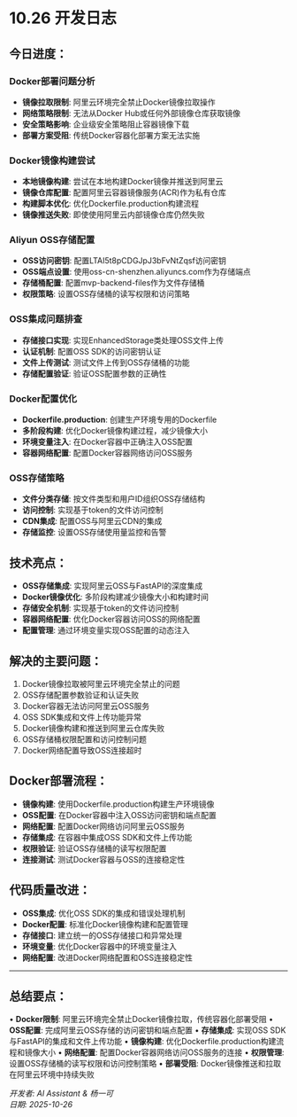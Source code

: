 # 10.26 开发日志

## 今日进度：

### Docker部署问题分析
- **镜像拉取限制**: 阿里云环境完全禁止Docker镜像拉取操作
- **网络策略限制**: 无法从Docker Hub或任何外部镜像仓库获取镜像
- **安全策略影响**: 企业级安全策略阻止容器镜像下载
- **部署方案受阻**: 传统Docker容器化部署方案无法实施

### Docker镜像构建尝试
- **本地镜像构建**: 尝试在本地构建Docker镜像并推送到阿里云
- **镜像仓库配置**: 配置阿里云容器镜像服务(ACR)作为私有仓库
- **构建脚本优化**: 优化Dockerfile.production构建流程
- **镜像推送失败**: 即使使用阿里云内部镜像仓库仍然失败

### Aliyun OSS存储配置
- **OSS访问密钥**: 配置LTAI5t8pCDGJpJ3bFvNtZqsf访问密钥
- **OSS端点设置**: 使用oss-cn-shenzhen.aliyuncs.com作为存储端点
- **存储桶配置**: 配置mvp-backend-files作为文件存储桶
- **权限策略**: 设置OSS存储桶的读写权限和访问策略

### OSS集成问题排查
- **存储接口实现**: 实现EnhancedStorage类处理OSS文件上传
- **认证机制**: 配置OSS SDK的访问密钥认证
- **文件上传测试**: 测试文件上传到OSS存储桶的功能
- **存储配置验证**: 验证OSS配置参数的正确性

### Docker配置优化
- **Dockerfile.production**: 创建生产环境专用的Dockerfile
- **多阶段构建**: 优化Docker镜像构建过程，减少镜像大小
- **环境变量注入**: 在Docker容器中正确注入OSS配置
- **容器网络配置**: 配置Docker容器网络访问OSS服务

### OSS存储策略
- **文件分类存储**: 按文件类型和用户ID组织OSS存储结构
- **访问控制**: 实现基于token的文件访问控制
- **CDN集成**: 配置OSS与阿里云CDN的集成
- **存储监控**: 设置OSS存储使用量监控和告警

## 技术亮点：
- **OSS存储集成**: 实现阿里云OSS与FastAPI的深度集成
- **Docker镜像优化**: 多阶段构建减少镜像大小和构建时间
- **存储安全机制**: 实现基于token的文件访问控制
- **容器网络配置**: 优化Docker容器访问OSS的网络配置
- **配置管理**: 通过环境变量实现OSS配置的动态注入

## 解决的主要问题：
1. Docker镜像拉取被阿里云环境完全禁止的问题
2. OSS存储配置参数验证和认证失败
3. Docker容器无法访问阿里云OSS服务
4. OSS SDK集成和文件上传功能异常
5. Docker镜像构建和推送到阿里云仓库失败
6. OSS存储桶权限配置和访问控制问题
7. Docker网络配置导致OSS连接超时

## Docker部署流程：
- **镜像构建**: 使用Dockerfile.production构建生产环境镜像
- **OSS配置**: 在Docker容器中注入OSS访问密钥和端点配置
- **网络配置**: 配置Docker网络访问阿里云OSS服务
- **存储集成**: 在容器中集成OSS SDK和文件上传功能
- **权限验证**: 验证OSS存储桶的读写权限配置
- **连接测试**: 测试Docker容器与OSS的连接稳定性

## 代码质量改进：
- **OSS集成**: 优化OSS SDK的集成和错误处理机制
- **Docker配置**: 标准化Docker镜像构建和配置管理
- **存储接口**: 建立统一的OSS存储接口和异常处理
- **环境变量**: 优化Docker容器中的环境变量注入
- **网络配置**: 改进Docker网络配置和OSS连接稳定性

---

## 总结要点：
• **Docker限制**: 阿里云环境完全禁止Docker镜像拉取，传统容器化部署受阻
• **OSS配置**: 完成阿里云OSS存储的访问密钥和端点配置
• **存储集成**: 实现OSS SDK与FastAPI的集成和文件上传功能
• **镜像构建**: 优化Dockerfile.production构建流程和镜像大小
• **网络配置**: 配置Docker容器网络访问OSS服务的连接
• **权限管理**: 设置OSS存储桶的读写权限和访问控制策略
• **部署受阻**: Docker镜像推送和拉取在阿里云环境中持续失败

*开发者: AI Assistant & 杨一可*  
*日期: 2025-10-26*
